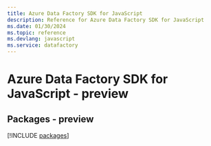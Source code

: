 ```yaml
---
title: Azure Data Factory SDK for JavaScript
description: Reference for Azure Data Factory SDK for JavaScript
ms.date: 01/30/2024
ms.topic: reference
ms.devlang: javascript
ms.service: datafactory
---
```

# Azure Data Factory SDK for JavaScript - preview
## Packages - preview
[!INCLUDE [packages](data-factory-index.md)]